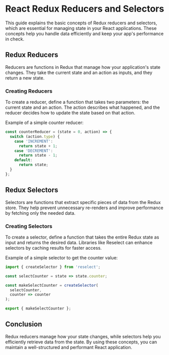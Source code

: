 # React Redux Reducers and Selectors

This guide explains the basic concepts of Redux reducers and selectors, which are essential for managing state in your React applications. These concepts help you handle data efficiently and keep your app's performance in check.

## Redux Reducers

Reducers are functions in Redux that manage how your application's state changes. They take the current state and an action as inputs, and they return a new state.

### Creating Reducers

To create a reducer, define a function that takes two parameters: the current state and an action. The action describes what happened, and the reducer decides how to update the state based on that action.

Example of a simple counter reducer:

```javascript
const counterReducer = (state = 0, action) => {
  switch (action.type) {
    case 'INCREMENT':
      return state + 1;
    case 'DECREMENT':
      return state - 1;
    default:
      return state;
  }
};
```

## Redux Selectors

Selectors are functions that extract specific pieces of data from the Redux store. They help prevent unnecessary re-renders and improve performance by fetching only the needed data.

### Creating Selectors

To create a selector, define a function that takes the entire Redux state as input and returns the desired data. Libraries like Reselect can enhance selectors by caching results for faster access.

Example of a simple selector to get the counter value:

```javascript
import { createSelector } from 'reselect';

const selectCounter = state => state.counter;

const makeSelectCounter = createSelector(
  selectCounter,
  counter => counter
);

export { makeSelectCounter };
```

## Conclusion

Redux reducers manage how your state changes, while selectors help you efficiently retrieve data from the state. By using these concepts, you can maintain a well-structured and performant React application.
